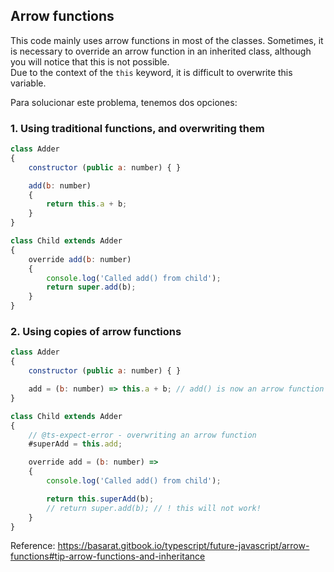 ## Arrow functions

This code mainly uses arrow functions in most of the classes. Sometimes, it is necessary to override an arrow function in an inherited class, although you will notice that this is not possible.  
Due to the context of the `this` keyword, it is difficult to overwrite this variable.

Para solucionar este problema, tenemos dos opciones:

### 1. Using traditional functions, and overwriting them

```js
class Adder
{
	constructor (public a: number) { }

	add(b: number)
	{
		return this.a + b;
	}
}

class Child extends Adder
{
	override add(b: number)
	{
		console.log('Called add() from child');
		return super.add(b);
	}
}
```

### 2. Using copies of arrow functions

```js
class Adder
{
	constructor (public a: number) { }

	add = (b: number) => this.a + b; // add() is now an arrow function
}

class Child extends Adder
{
	// @ts-expect-error - overwriting an arrow function
	#superAdd = this.add;

	override add = (b: number) =>
	{
		console.log('Called add() from child');

		return this.superAdd(b);
		// return super.add(b); // ! this will not work!
	}
}
```

Reference: https://basarat.gitbook.io/typescript/future-javascript/arrow-functions#tip-arrow-functions-and-inheritance
